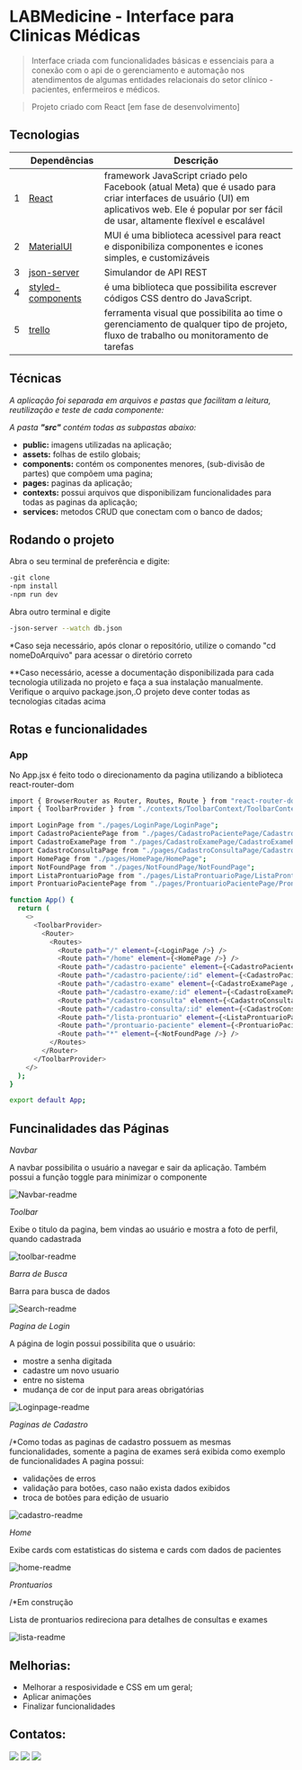 # LABMedicine - Interface para Clinicas Médicas 

> Interface criada com funcionalidades básicas e essenciais para a conexão com o api de
> o gerenciamento e automação nos atendimentos de algumas entidades relacionais do setor 
> clínico - pacientes, enfermeiros e médicos.

> Projeto criado com React [em fase de desenvolvimento]


## Tecnologias

|     | Dependências   | Descrição                                                                                                                 |
| --- | -------------- | ------------------------------------------------------------------------------------------------------------------------- |
| 1   | [React]       | framework JavaScript criado pelo Facebook (atual Meta) que é usado para criar interfaces de usuário (UI) em aplicativos web. Ele é popular por ser fácil de usar, altamente flexível e escalável                                          |
| 2   | [MaterialUI]         | MUI é uma biblioteca acessivel para react e disponibiliza componentes e icones simples, e customizáveis                           |
| 3   | [json-server]      | Simulandor de API REST                  |
| 4   | [styled-components]      | é uma biblioteca que possibilita escrever códigos CSS dentro do JavaScript.                   |
| 5   | [trello]      |  ferramenta visual que possibilita ao time o gerenciamento de qualquer tipo de projeto, fluxo de trabalho ou monitoramento de tarefas       |


## Técnicas

_A aplicação foi separada em arquivos e pastas que facilitam a leitura, reutilização e teste de cada componente:_

_A pasta **"src"** contém todas as subpastas abaixo:_

- **public:** imagens utilizadas na aplicação;
- **assets:** folhas de estilo globais;
- **components:** contém os componentes menores, (sub-divisão de partes) que compõem uma pagina;
- **pages:** paginas da aplicação;
- **contexts:** possui arquivos que disponibilizam funcionalidades para todas as paginas da aplicação;
- **services:** metodos CRUD que conectam com o banco de dados;


## Rodando o projeto

Abra o seu terminal de preferência e digite:

```sh
-git clone
-npm install
-npm run dev
```

Abra outro terminal e digite 

```sh
-json-server --watch db.json
```

\*Caso seja necessário, após clonar o repositório, utilize o comando "cd nomeDoArquivo" para acessar o diretório correto

\**Caso necessário, acesse a documentação disponibilizada para cada tecnologia utilizada no projeto e faça a sua instalação manualmente.
Verifique o arquivo package.json,.O projeto deve conter todas as tecnologias citadas acima

## Rotas e funcionalidades

### **App**

No App.jsx é feito todo o direcionamento da pagina utilizando a biblioteca react-router-dom

```sh
import { BrowserRouter as Router, Routes, Route } from "react-router-dom";
import { ToolbarProvider } from "./contexts/ToolbarContext/ToolbarContext";

import LoginPage from "./pages/LoginPage/LoginPage";
import CadastroPacientePage from "./pages/CadastroPacientePage/CadastroPacientePage";
import CadastroExamePage from "./pages/CadastroExamePage/CadastroExamePage";
import CadastroConsultaPage from "./pages/CadastroConsultaPage/CadastroConsultaPage";
import HomePage from "./pages/HomePage/HomePage";
import NotFoundPage from "./pages/NotFoundPage/NotFoundPage";
import ListaProntuarioPage from "./pages/ListaProntuarioPage/ListaProntuarioPage";
import ProntuarioPacientePage from "./pages/ProntuarioPacientePage/ProntuarioPacientePage";

function App() {
  return (
    <>
      <ToolbarProvider>
        <Router>
          <Routes>
            <Route path="/" element={<LoginPage />} />
            <Route path="/home" element={<HomePage />} />
            <Route path="/cadastro-paciente" element={<CadastroPacientePage />}/>
            <Route path="/cadastro-paciente/:id" element={<CadastroPacientePage />}/>
            <Route path="/cadastro-exame" element={<CadastroExamePage />} />
            <Route path="/cadastro-exame/:id" element={<CadastroExamePage />} />
            <Route path="/cadastro-consulta" element={<CadastroConsultaPage />} />
            <Route path="/cadastro-consulta/:id" element={<CadastroConsultaPage />} />
            <Route path="/lista-prontuario" element={<ListaProntuarioPage />} />
            <Route path="/prontuario-paciente" element={<ProntuarioPacientePage />} />
            <Route path="*" element={<NotFoundPage />} />
          </Routes>
        </Router>
      </ToolbarProvider>
    </>
  );
}

export default App;


```

## Funcinalidades das Páginas

_Navbar_

A navbar possibilita o usuário a navegar e sair da aplicação. Também possui a função toggle para minimizar o componente 

![Navbar-readme](https://github.com/UrsulaBabeto/LABMedicine-FrontEnd/assets/105758045/f765e7c4-535e-4c1b-984e-ca9ab4e95945)

_Toolbar_

Exibe o titulo da pagina, bem vindas ao usuário e mostra a foto de perfil, quando cadastrada

![toolbar-readme](https://github.com/UrsulaBabeto/LABMedicine-FrontEnd/assets/105758045/a9e9a892-1c35-4755-af6a-77054c6dccd1)

_Barra de Busca_

Barra para busca de dados

![Search-readme](https://github.com/UrsulaBabeto/LABMedicine-FrontEnd/assets/105758045/5b648b8d-c113-4af0-aaf9-99ba6fd7cf1e)

_Pagina de Login_

A página de login possui possibilita que o usuário:
- mostre a senha digitada
- cadastre um novo usuario
- entre no sistema 
- mudança de cor de input para areas obrigatórias
 
![Loginpage-readme](https://github.com/UrsulaBabeto/LABMedicine-FrontEnd/assets/105758045/086f3635-b8bb-4734-a646-1f5cc92402e2)

_Paginas de Cadastro_

/*Como todas as paginas de cadastro possuem as mesmas funcionalidades, somente a pagina de exames será exibida como exemplo de funcionalidades
A pagina possui:
- validações de erros
- validação para botões, caso naão exista dados exibidos
- troca de botões para edição de usuario

![cadastro-readme](https://github.com/UrsulaBabeto/LABMedicine-FrontEnd/assets/105758045/36d5a404-f2f4-45ab-8974-f55ba09d499e)

_Home_

Exibe cards com estatisticas do sistema e cards com dados de pacientes

![home-readme](https://github.com/UrsulaBabeto/LABMedicine-FrontEnd/assets/105758045/6636f0c5-2ed2-4fb0-8cf9-594333132c32)

_Prontuarios_

/*Em construção

Lista de prontuarios redireciona para detalhes de consultas e exames 

![lista-readme](https://github.com/UrsulaBabeto/LABMedicine-FrontEnd/assets/105758045/bcc37c0d-ed9b-40bb-a6a7-3c29cd327dbf)

## Melhorias:
- Melhorar a resposividade e CSS em um geral;
- Aplicar animações
- Finalizar funcionalidades


## Contatos:

<div>
<a href="https://www.instagram.com/ursulababeto/" target="_blank"><img src="https://img.shields.io/badge/-Instagram-%23E4405F?style=for-the-badge&logo=instagram&logoColor=white" target="_blank"></a>
<a href = "mailto:ursulacobabeto@gmail.com"><img src="https://img.shields.io/badge/Gmail-D14836?style=for-the-badge&logo=gmail&logoColor=white" target="_blank"></a>
<a href="https://www.linkedin.com/in/ursula-babeto/" target="_blank"><img src="https://img.shields.io/badge/-LinkedIn-%230077B5?style=for-the-badge&logo=linkedin&logoColor=white" target="_blank"></a>   
</div>

[React]: https://react.dev/
[MaterialUI]:https://mui.com/
[json-server]: https://www.npmjs.com/package/json-server
[styled-components]: https://styled-components.com/
[trello]: https://trello.com/
